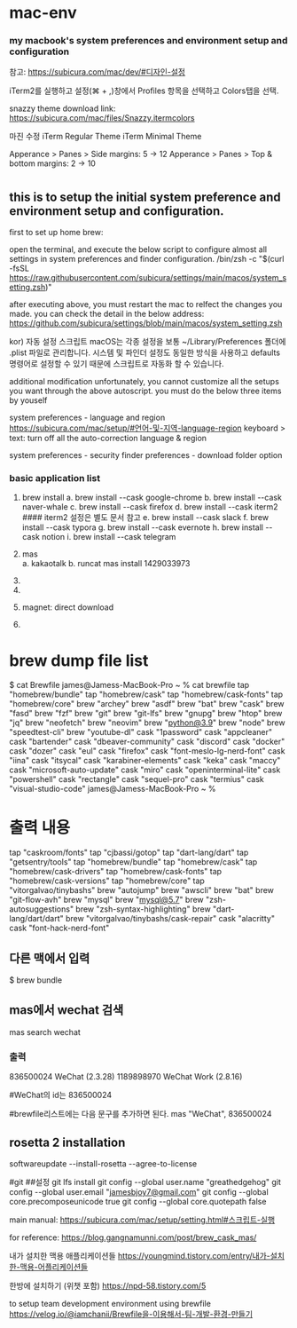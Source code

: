 # mac-env
### my macbook's system preferences and environment setup and configuration

참고: https://subicura.com/mac/dev/#디자인-설정

iTerm2를 실행하고 설정(⌘ + ,)창에서 Profiles 항목을 선택하고 Colors탭을 선택.

snazzy theme download link: 
https://subicura.com/mac/files/Snazzy.itermcolors

마진 수정
iTerm Regular Theme iTerm Minimal Theme

Apperance > Panes > Side margins: 5 -> 12
Apperance > Panes > Top & bottom margins: 2 -> 10
#




## this is to setup the initial system preference and environment setup and configuration.

first to set up home brew:

open the terminal, and execute the below script to configure almost all settings in system preferences and finder configuration.
/bin/zsh -c "$(curl -fsSL https://raw.githubusercontent.com/subicura/settings/main/macos/system_setting.zsh)"

after executing above, you must restart the mac to relfect the changes you made. you can check the detail in the below address:
https://github.com/subicura/settings/blob/main/macos/system_setting.zsh

kor)
자동 설정 스크립트
macOS는 각종 설정을 보통 ~/Library/Preferences 폴더에 .plist 파일로 관리합니다. 시스템 및 파인더 설정도 동일한 방식을 사용하고 defaults 명령어로 설정할 수 있기 때문에 스크립트로 자동화 할 수 있습니다.

additional modification
unfortunately, you cannot customize all the setups you want through the above autoscript.
you must do the below three items by youself

system preferences - language and region
https://subicura.com/mac/setup/#언어-및-지역-language-region
keyboard > text: turn off all the auto-correction 
language & region 

system preferences - security
finder preferences - download folder option 


### basic application list
1. brew install
    a. brew install --cask google-chrome
    b. brew install --cask naver-whale
    c. brew install --cask firefox
    d. brew install --cask iterm2 
        #### iterm2 설정은 별도 문서 참고
    e. brew install --cask slack
    f. brew install --cask typora
    g. brew install --cask evernote
    h. brew install --cask notion
    i. brew install --cask telegram 

2. mas  
    a. kakaotalk
    b. runcat
        mas install 1429033973
3.  
4.  
5. magnet: direct download
6. 

# brew dump file list
$ cat Brewfile
james@Jamess-MacBook-Pro ~ % cat brewfile
tap "homebrew/bundle"
tap "homebrew/cask"
tap "homebrew/cask-fonts"
tap "homebrew/core"
brew "archey"
brew "asdf"
brew "bat"
brew "cask"
brew "fasd"
brew "fzf"
brew "git"
brew "git-lfs"
brew "gnupg"
brew "htop"
brew "jq"
brew "neofetch"
brew "neovim"
brew "python@3.9"
brew "node"
brew "speedtest-cli"
brew "youtube-dl"
cask "1password"
cask "appcleaner"
cask "bartender"
cask "dbeaver-community"
cask "discord"
cask "docker"
cask "dozer"
cask "eul"
cask "firefox"
cask "font-meslo-lg-nerd-font"
cask "iina"
cask "itsycal"
cask "karabiner-elements"
cask "keka"
cask "maccy"
cask "microsoft-auto-update"
cask "miro"
cask "openinterminal-lite"
cask "powershell"
cask "rectangle"
cask "sequel-pro"
cask "termius"
cask "visual-studio-code"
james@Jamess-MacBook-Pro ~ %

# 출력 내용
tap "caskroom/fonts"
tap "cjbassi/gotop"
tap "dart-lang/dart"
tap "getsentry/tools"
tap "homebrew/bundle"
tap "homebrew/cask"
tap "homebrew/cask-drivers"
tap "homebrew/cask-fonts"
tap "homebrew/cask-versions"
tap "homebrew/core"
tap "vitorgalvao/tinybashs"
brew "autojump"
brew "awscli"
brew "bat"
brew "git-flow-avh"
brew "mysql"
brew "mysql@5.7"
brew "zsh-autosuggestions"
brew "zsh-syntax-highlighting"
brew "dart-lang/dart/dart"
brew "vitorgalvao/tinybashs/cask-repair"
cask "alacritty"
cask "font-hack-nerd-font"

## 다른 맥에서 입력
$ brew bundle


## mas에서 wechat 검색
mas search wechat

### 출력
836500024      WeChat            (2.3.28)
1189898970    WeChat Work     (2.8.16)

#WeChat의 id는 836500024

#brewfile리스트에는 다음 문구를 추가하면 된다.
mas "WeChat", 836500024

## rosetta 2 installation
softwareupdate --install-rosetta --agree-to-license

#git
##설정
git lfs install
git config --global user.name "greathedgehog"
git config --global user.email "jamesbjoy7@gmail.com"
git config --global core.precomposeunicode true
git config --global core.quotepath false

main manual:
https://subicura.com/mac/setup/setting.html#스크립트-실행

for reference:
https://blog.gangnamunni.com/post/brew_cask_mas/



내가 설치한 맥용 애플리케이션들
https://youngmind.tistory.com/entry/내가-설치한-맥용-어플리케이션들
 
한방에 설치하기 (위챗 포함)
https://npd-58.tistory.com/5

to setup team development environment using brewfile 
https://velog.io/@iamchanii/Brewfile을-이용해서-팀-개발-환경-만들기
